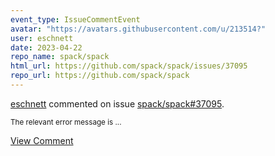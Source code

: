 ```yaml
---
event_type: IssueCommentEvent
avatar: "https://avatars.githubusercontent.com/u/213514?"
user: eschnett
date: 2023-04-22
repo_name: spack/spack
html_url: https://github.com/spack/spack/issues/37095
repo_url: https://github.com/spack/spack
---
```


<a href='https://github.com/eschnett' target='_blank'>eschnett</a> commented on issue <a href='https://github.com/spack/spack/issues/37095' target='_blank'>spack/spack#37095</a>.

<small>The relevant error message is...</small>

<a href='https://github.com/spack/spack/issues/37095' target='_blank'>View Comment</a>